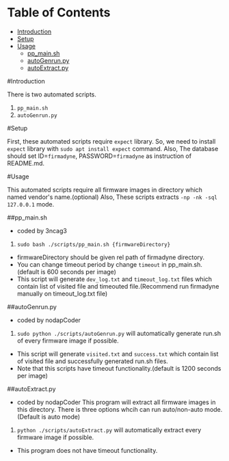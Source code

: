 # Table of Contents

- [Introduction](#introduction)
- [Setup](#setup)
- [Usage](#usage)
  - [pp_main.sh](#pp_main.sh)
  - [autoGenrun.py](#autoGenrun.py)
  - [autoExtract.py](#autoExtract.py)


#Introduction

There is two automated scripts.
1. `pp_main.sh`
2. `autoGenrun.py`

#Setup

First, these automated scripts require `expect` library.
So, we need to install `expect` library with `sudo apt install expect` command.
Also, The database should set ID=`firmadyne`, PASSWORD=`firmadyne` as instruction of README.md.

#Usage

This automated scripts require all firmware images in directory which named vendor's name.(optional)
Also, These scripts extracts `-np -nk -sql 127.0.0.1` mode.

##pp_main.sh
- coded by 3ncag3
1. `sudo bash ./scripts/pp_main.sh {firmwareDirectory}`
* firmwareDirectory should be given rel path of firmadyne directory.
* You can change timeout period by change `timeout` in pp_main.sh.(default is 600 seconds per image)
* This script will generate `dev_log.txt` and `timeout_log.txt` files which contain list of visited file and timeouted file.(Recommend run firmadyne manually on timeout_log.txt file)


##autoGenrun.py
- coded by nodapCoder
1. `sudo python ./scripts/autoGenrun.py` will automatically generate run.sh of every firmware image if possible. 
* This script will generate `visited.txt` and `success.txt` which contain list of visited file and successfully generated run.sh files.
* Note that this scripts have timeout functionality.(default is 1200 seconds per image)

##autoExtract.py
- coded by nodapCoder
This program will extract all firmware images in this directory.
There is three options whcih can run auto/non-auto mode.(Default is auto mode)
1. `python ./scripts/autoExtract.py` will automatically extract every firmware image if possible.
* This program does not have timeout functionality.

